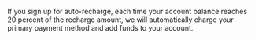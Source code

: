 If you sign up for auto-recharge, each time your account balance reaches 20 percent of the recharge amount, we will automatically charge your primary payment method and add funds to your account.


